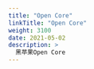 ```yaml
---
title: "Open Core"
linkTitle: "Open Core"
weight: 3100
date: 2021-05-02
description: >
  黑苹果Open Core
---
```






